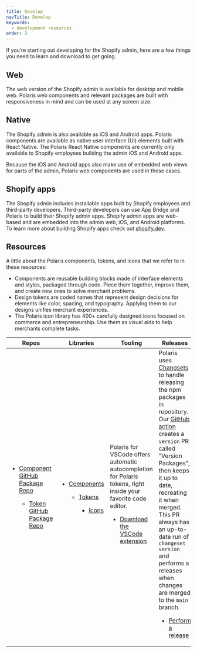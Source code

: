 ```yaml
---
title: Develop
navTitle: Develop
keywords:
  - development resources
order: 3
---
```


If you’re starting out developing for the Shopify admin, here are a few things you need to learn and download to get going.

## Web

The web version of the Shopify admin is available for desktop and mobile web. Polaris web components and relevant packages are built with responsiveness in mind and can be used at any screen size.

## Native

The Shopify admin is also available as iOS and Android apps. Polaris components are available as native user interface (UI) elements built with React Native. The Polaris React Native components are currently only available to Shopify employees building the admin iOS and Android apps.

Because the iOS and Android apps also make use of embedded web views for parts of the admin, Polaris web components are used in these cases.

## Shopify apps

The Shopify admin includes installable apps built by Shopify employees and third-party developers. Third-party developers can use App Bridge and Polaris to build their Shopify admin apps. Shopify admin apps are web-based and are embedded into the admin web, iOS, and Android platforms. To learn more about building Shopify apps check out [shopify.dev](https://shopify.dev).

## Resources

A little about the Polaris components, tokens, and icons that we refer to in these resources:

- Components are reusable building blocks made of interface elements and styles, packaged through code. Piece them together, improve them, and create new ones to solve merchant problems.
- Design tokens are coded names that represent design decisions for elements like color, spacing, and typography. Applying them to our designs unifies merchant experiences.
- The Polaris icon library has 400+ carefully designed icons focused on commerce and entrepreneurship. Use them as visual aids to help merchants complete tasks.
  <br>

| Repos| Libraries | Tooling | Releases | 
| ---- | ------- | -------- | --------- |
| </li><ul><li>[Component GitHub Package Repo](https://github.com/Shopify/polaris/tree/main/polaris-react)</li><ul><li>[Token GitHub Package Repo](https://github.com/Shopify/polaris/tree/main/polaris-tokens)| </li><ul><li>[Components](https://polaris.shopify.com/components)</li><ul><li>[Tokens](https://polaris.shopify.com/tokens/colors)</li><ul><li>[Icons](https://polaris.shopify.com/icons)| Polaris for VSCode offers automatic autocompletion for Polaris tokens, right inside your favorite code editor.</li><ul><li>[Download the VSCode extension](https://marketplace.visualstudio.com/items?itemName=Shopify.polaris-for-vscode) | Polaris uses [Changsets](https://github.com/changesets/changesets) to handle releasing the npm packages in repository. Our [GitHub action](https://github.com/changesets/action) creates a `version` PR called ”Version Packages”, then keeps it up to date, recreating it when merged. This PR always has an up-to-date run of `changeset version` and performs a releases when changes are merged to the `main` branch.</li><ul><li>[Perform a release](https://github.com/Shopify/polaris/blob/main/documentation/Releasing.md)